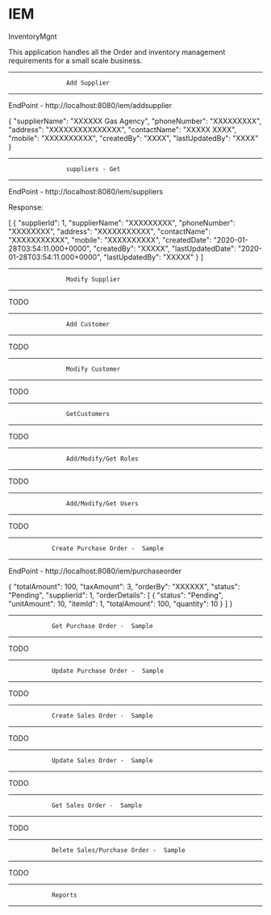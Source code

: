 # IEM
InventoryMgnt

This application handles all the Order and inventory management requirements for a small scale business.

*************************************************************
                    Add Supplier
*************************************************************
EndPoint - http://localhost:8080/iem/addsupplier

{
    "supplierName": "XXXXXX Gas Agency",
    "phoneNumber": "XXXXXXXXX",
    "address": "XXXXXXXXXXXXXXX",
    "contactName": "XXXXX XXXX",
    "mobile": "XXXXXXXXXX",
    "createdBy": "XXXX",
    "lastUpdatedBy": "XXXX"
}


*************************************************************
                    suppliers - Get
*************************************************************
EndPoint - http://localhost:8080/iem/suppliers

Response:

[
    {
        "supplierId": 1,
        "supplierName": "XXXXXXXXX",
        "phoneNumber": "XXXXXXXX",
        "address": "XXXXXXXXXXX",
        "contactName": "XXXXXXXXXXX",
        "mobile": "XXXXXXXXXX",
        "createdDate": "2020-01-28T03:54:11.000+0000",
        "createdBy": "XXXXX",
        "lastUpdatedDate": "2020-01-28T03:54:11.000+0000",
        "lastUpdatedBy": "XXXXX"
    }
]


*************************************************************
                    Modify Supplier
*************************************************************

TODO


*************************************************************
                    Add Customer
*************************************************************

TODO

*************************************************************
                    Modify Customer
*************************************************************

TODO

*************************************************************
                    GetCustomers
*************************************************************

TODO


*************************************************************
                    Add/Modify/Get Roles
*************************************************************

TODO


*************************************************************
                    Add/Modify/Get Users
*************************************************************

TODO

*************************************************************
                Create Purchase Order -  Sample
*************************************************************
EndPoint - http://localhost:8080/iem/purchaseorder

{
    "totalAmount": 100,
    "taxAmount": 3,
    "orderBy": "XXXXXX",
    "status": "Pending",
    "supplierId": 1,
    "orderDetails": [
        {
            "status": "Pending",
            "unitAmount": 10,
            "itemId": 1,
            "totalAmount": 100,
            "quantity": 10
        }
    ]
}

*************************************************************
                Get Purchase Order -  Sample
*************************************************************

TODO

*************************************************************
                Update Purchase Order -  Sample
*************************************************************

TODO

*************************************************************
                Create Sales Order -  Sample
*************************************************************

TODO

*************************************************************
                Update Sales Order -  Sample
*************************************************************

TODO

*************************************************************
                Get Sales Order -  Sample
*************************************************************

TODO

*************************************************************
                Delete Sales/Purchase Order -  Sample
*************************************************************

TODO

*************************************************************
                Reports
*************************************************************
